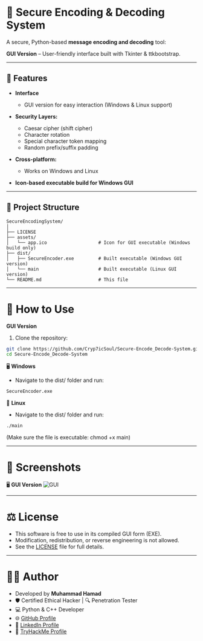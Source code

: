 # 🔐 Secure Encoding & Decoding System

A secure, Python-based **message encoding and decoding** tool:

**GUI Version** – User-friendly interface built with Tkinter & ttkbootstrap.

---

## 🔹 Features 

- **Interface**
   - GUI version for easy interaction (Windows & Linux support)
     
- **Security Layers:**
   - Caesar cipher (shift cipher)
   - Character rotation
   - Special character token mapping
   - Random prefix/suffix padding

- **Cross-platform:**
   - Works on Windows and Linux

- **Icon-based executable build for Windows GUI**
---

## 📂 Project Structure
```
SecureEncodingSystem/
│
├── LICENSE                 
├── assets/
│   └── app.ico                   # Icon for GUI executable (Windows build only)
├── dist/
│   ├── SecureEncoder.exe         # Built executable (Windows GUI version)
│   └── main                      # Built executable (Linux GUI version)
└── README.md                     # This file

```
---

# 🚀 How to Use
**GUI Version**
1.   Clone the repository:
   
   ```bash
   git clone https://github.com/Cryp7icSoul/Secure-Encode_Decode-System.git
   cd Secure-Encode_Decode-System
```

🖥 **Windows**
- Navigate to the dist/ folder and run:
  
```bash
SecureEncoder.exe
 ```
🐧 **Linux**
- Navigate to the dist/ folder and run:

```bash
./main
 ```
(Make sure the file is executable: chmod +x main)

---
# 📸 Screenshots

🖥 **GUI Version**
![GUI](https://github.com/user-attachments/assets/1959e785-cca8-4d1d-ad0f-2f2ea69663bd)

---
# ⚖️ License

- This software is free to use in its compiled GUI form (EXE).  
- Modification, redistribution, or reverse engineering is not allowed.  
- See the [LICENSE](LICENSE) file for full details.
---
# 👨‍💻 Author

- Developed by **Muhammad Hamad**  
- 🛡️ Certified Ethical Hacker | 🔍 Penetration Tester  
- 💻 Python & C++ Developer  
- 🌐 [GitHub Profile](https://github.com/Cryp7icSoul/)
- 🔗 [LinkedIn Profile](https://www.linkedin.com/in/cryp7icsoul/)
- 🎯 [TryHackMe Profile](https://tryhackme.com/p/Cryp7icSoul)

